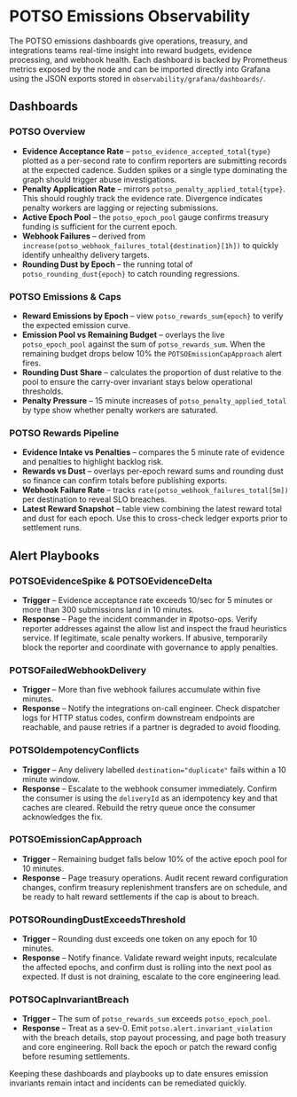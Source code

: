 # POTSO Emissions Observability

The POTSO emissions dashboards give operations, treasury, and integrations
teams real-time insight into reward budgets, evidence processing, and webhook
health. Each dashboard is backed by Prometheus metrics exposed by the node and
can be imported directly into Grafana using the JSON exports stored in
`observability/grafana/dashboards/`.

## Dashboards

### POTSO Overview

* **Evidence Acceptance Rate** – `potso_evidence_accepted_total{type}` plotted
  as a per-second rate to confirm reporters are submitting records at the
  expected cadence. Sudden spikes or a single type dominating the graph should
  trigger abuse investigations.
* **Penalty Application Rate** – mirrors `potso_penalty_applied_total{type}`.
  This should roughly track the evidence rate. Divergence indicates penalty
  workers are lagging or rejecting submissions.
* **Active Epoch Pool** – the `potso_epoch_pool` gauge confirms treasury
  funding is sufficient for the current epoch.
* **Webhook Failures** – derived from
  `increase(potso_webhook_failures_total{destination}[1h])` to quickly identify
  unhealthy delivery targets.
* **Rounding Dust by Epoch** – the running total of
  `potso_rounding_dust{epoch}` to catch rounding regressions.

### POTSO Emissions & Caps

* **Reward Emissions by Epoch** – view `potso_rewards_sum{epoch}` to verify the
  expected emission curve.
* **Emission Pool vs Remaining Budget** – overlays the live
  `potso_epoch_pool` against the sum of `potso_rewards_sum`. When the remaining
  budget drops below 10% the `POTSOEmissionCapApproach` alert fires.
* **Rounding Dust Share** – calculates the proportion of dust relative to the
  pool to ensure the carry-over invariant stays below operational thresholds.
* **Penalty Pressure** – 15 minute increases of `potso_penalty_applied_total`
  by type show whether penalty workers are saturated.

### POTSO Rewards Pipeline

* **Evidence Intake vs Penalties** – compares the 5 minute rate of evidence and
  penalties to highlight backlog risk.
* **Rewards vs Dust** – overlays per-epoch reward sums and rounding dust so
  finance can confirm totals before publishing exports.
* **Webhook Failure Rate** – tracks `rate(potso_webhook_failures_total[5m])` per
  destination to reveal SLO breaches.
* **Latest Reward Snapshot** – table view combining the latest reward total and
  dust for each epoch. Use this to cross-check ledger exports prior to
  settlement runs.

## Alert Playbooks

### POTSOEvidenceSpike & POTSOEvidenceDelta

* **Trigger** – Evidence acceptance rate exceeds 10/sec for 5 minutes or more
  than 300 submissions land in 10 minutes.
* **Response** – Page the incident commander in #potso-ops. Verify reporter
  addresses against the allow list and inspect the fraud heuristics service.
  If legitimate, scale penalty workers. If abusive, temporarily block the
  reporter and coordinate with governance to apply penalties.

### POTSOFailedWebhookDelivery

* **Trigger** – More than five webhook failures accumulate within five
  minutes.
* **Response** – Notify the integrations on-call engineer. Check dispatcher
  logs for HTTP status codes, confirm downstream endpoints are reachable, and
  pause retries if a partner is degraded to avoid flooding.

### POTSOIdempotencyConflicts

* **Trigger** – Any delivery labelled `destination="duplicate"` fails within
  a 10 minute window.
* **Response** – Escalate to the webhook consumer immediately. Confirm the
  consumer is using the `deliveryId` as an idempotency key and that caches are
  cleared. Rebuild the retry queue once the consumer acknowledges the fix.

### POTSOEmissionCapApproach

* **Trigger** – Remaining budget falls below 10% of the active epoch pool for
  10 minutes.
* **Response** – Page treasury operations. Audit recent reward configuration
  changes, confirm treasury replenishment transfers are on schedule, and be
  ready to halt reward settlements if the cap is about to breach.

### POTSORoundingDustExceedsThreshold

* **Trigger** – Rounding dust exceeds one token on any epoch for 10 minutes.
* **Response** – Notify finance. Validate reward weight inputs, recalculate the
  affected epochs, and confirm dust is rolling into the next pool as expected.
  If dust is not draining, escalate to the core engineering lead.

### POTSOCapInvariantBreach

* **Trigger** – The sum of `potso_rewards_sum` exceeds `potso_epoch_pool`.
* **Response** – Treat as a sev-0. Emit `potso.alert.invariant_violation` with
  the breach details, stop payout processing, and page both treasury and core
  engineering. Roll back the epoch or patch the reward config before resuming
  settlements.

Keeping these dashboards and playbooks up to date ensures emission invariants
remain intact and incidents can be remediated quickly.
